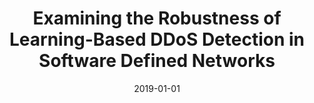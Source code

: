 ---
title: "Examining the Robustness of Learning-Based DDoS Detection in Software Defined Networks"
collection: publications
permalink: /publication/2019-01-01-Examining-the-Robustness-of-Learning-Based-DDoS-Detection-in-Software-Defined-Networks
date: 2019-01-01
venue: 'In the proceedings of 2019 IEEE Conference on Dependable and Secure Computing, DSC 2019, Hangzhou, China, November 18-20, 2019'
paperurl: 'https://doi.org/10.1109/DSC47296.2019.8937669'
citation: ' Ahmed Abusnaina,  Aminollah Khormali,  DaeHun Nyang,  Murat Yuksel,  David Mohaisen, &quot;Examining the Robustness of Learning-Based DDoS Detection in Software Defined Networks.&quot; In the proceedings of 2019 IEEE Conference on Dependable and Secure Computing, DSC 2019, Hangzhou, China, 2019.'
---